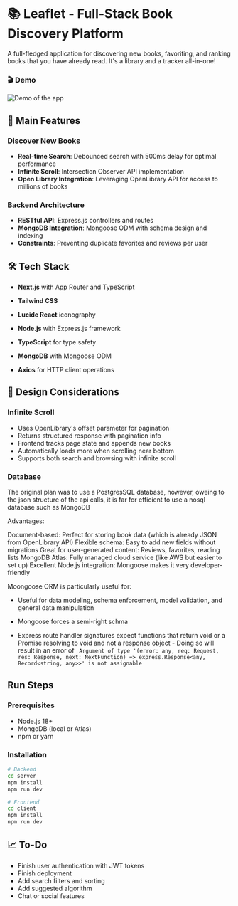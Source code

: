 # 📚 Leaflet - Full-Stack Book Discovery Platform

A full-fledged application for discovering new books, favoriting, and ranking books that you have already read. It's a library and a tracker all-in-one!

### 🎬 Demo

![Demo of the app](assets/demo.gif)

## 🚀 Main Features

### Discover New Books

- **Real-time Search**: Debounced search with 500ms delay for optimal performance
- **Infinite Scroll**: Intersection Observer API implementation
- **Open Library Integration**: Leveraging OpenLibrary API for access to millions of books

### Backend Architecture

- **RESTful API**: Express.js controllers and routes
- **MongoDB Integration**: Mongoose ODM with schema design and indexing
- **Constraints**: Preventing duplicate favorites and reviews per user

## 🛠️ Tech Stack

- **Next.js** with App Router and TypeScript
- **Tailwind CSS**
- **Lucide React** iconography

- **Node.js** with Express.js framework
- **TypeScript** for type safety
- **MongoDB** with Mongoose ODM
- **Axios** for HTTP client operations

## 🎯 Design Considerations

### Infinite Scroll

- Uses OpenLibrary's offset parameter for pagination
- Returns structured response with pagination info
- Frontend tracks page state and appends new books
- Automatically loads more when scrolling near bottom
- Supports both search and browsing with infinite scroll

### Database

The original plan was to use a PostgresSQL database, however, oweing to the json structure of the api calls, it is far for efficient to use
a nosql database such as MongoDB

Advantages:

Document-based: Perfect for storing book data (which is already JSON from OpenLibrary API)
Flexible schema: Easy to add new fields without migrations
Great for user-generated content: Reviews, favorites, reading lists
MongoDB Atlas: Fully managed cloud service (like AWS but easier to set up)
Excellent Node.js integration: Mongoose makes it very developer-friendly

Moongoose ORM is particularly useful for:
- Useful for data modeling, schema enforcement, model validation, and general data manipulation
- Mongoose forces a semi-right schma

- Express route handler signatures expect functions that return void or a Promise resolving to void and not a response object - Doing so will result in an error of ` Argument of type '(error: any, req: Request, res: Response, next: NextFunction) => express.Response<any, Record<string, any>>' is not assignable`


## Run Steps

### Prerequisites

- Node.js 18+
- MongoDB (local or Atlas)
- npm or yarn

### Installation

```bash
# Backend
cd server
npm install
npm run dev

# Frontend
cd client
npm install
npm run dev
```

## 📈 To-Do

- Finish user authentication with JWT tokens
- Finish deployment
- Add search filters and sorting
- Add suggested algorithm
- Chat or social features
